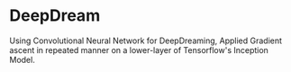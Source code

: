 # DeepDream
Using Convolutional Neural Network for DeepDreaming, Applied Gradient ascent in repeated manner on a lower-layer of Tensorflow's Inception Model.
